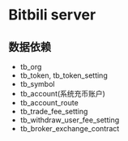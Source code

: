 # Bitbili server

## 数据依赖

* tb_org
* tb_token, tb_token_setting
* tb_symbol
* tb_account(系统充币账户)
* tb_account_route
* tb_trade_fee_setting
* tb_withdraw_user_fee_setting
* tb_broker_exchange_contract
